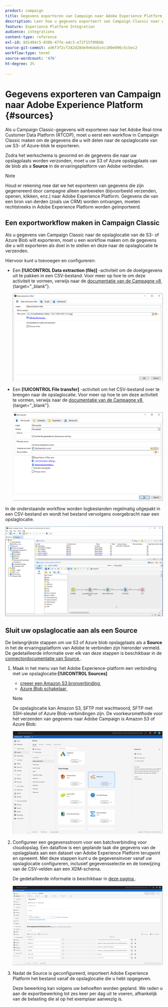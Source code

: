 ```yaml
---
product: campaign
title: Gegevens exporteren van Campaign naar Adobe Experience Platform
description: Leer hoe u gegevens exporteert van Campaign Classic naar Adobe Experience Platform
feature: Experience Platform Integration
audience: integrations
content-type: reference
exl-id: 8d1404c5-030b-47fe-a4c3-e72f15f09bbb
source-git-commit: ad6f3f2cf242d28de9e6da5cec100e096c5cbec2
workflow-type: tm+mt
source-wordcount: '476'
ht-degree: 3%

---
```


# Gegevens exporteren van Campaign naar Adobe Experience Platform {#sources}



Als u Campaign Classic-gegevens wilt exporteren naar het Adobe Real-time Customer Data Platform (RTCDP), moet u eerst een workflow in Campaign Classic maken om de gegevens die u wilt delen naar de opslaglocatie van uw S3- of Azure-blok te exporteren.

Zodra het werkschema is gevormd en de gegevens die naar uw opslagplaats worden verzonden, moet u uw S3 of Azure opslagplaats van de blob als a **Source** in de ervaringsplatform van Adobe verbinden.

>[!NOTE]
>
>Houd er rekening mee dat we het exporteren van gegevens die zijn gegenereerd door campagne alleen aanbevelen (bijvoorbeeld verzenden, openen, klikken, enz.) naar Adobe Experience Platform. Gegevens die van een bron van derden (zoals uw CRM) worden ontvangen, moeten rechtstreeks in Adobe Experience Platform worden geïmporteerd.

## Een exportworkflow maken in Campaign Classic

Als u gegevens van Campaign Classic naar de opslaglocatie van de S3- of Azure Blob wilt exporteren, moet u een workflow maken om de gegevens die u wilt exporteren als doel in te stellen en deze naar de opslaglocatie te verzenden.

Hiervoor kunt u toevoegen en configureren:

* Een **[!UICONTROL Data extraction (file)]** -activiteit om de doelgegevens uit te pakken in een CSV-bestand. Voor meer op hoe te om deze activiteit te vormen, verwijs naar de [&#x200B; documentatie van de Campagne v8 &#x200B;](https://experienceleague.adobe.com/docs/campaign/automation/workflows/wf-activities/action-activities/extraction-file.html){target="_blank"}.

  ![](assets/rtcdp-extract-file.png)

* Een **[!UICONTROL File transfer]** -activiteit om het CSV-bestand over te brengen naar de opslaglocatie. Voor meer op hoe te om deze activiteit te vormen, verwijs naar de [&#x200B; documentatie van de Campagne v8 &#x200B;](https://experienceleague.adobe.com/docs/campaign/automation/workflows/wf-activities/event-activities/file-transfer.html){target="_blank"}.

  ![](assets/rtcdp-file-transfer.png)

In de onderstaande workflow worden logbestanden regelmatig uitgepakt in een CSV-bestand en wordt het bestand vervolgens overgebracht naar een opslaglocatie.

![](assets/aep-export.png)

## Sluit uw opslaglocatie aan als een Source

De belangrijkste stappen om uw S3 of Azure blob opslagplaats als a **Source** in het de ervaringsplatform van Adobe te verbinden zijn hieronder vermeld. De gedetailleerde informatie over elk van deze stappen is beschikbaar in de [&#x200B; connectordocumentatie van Source &#x200B;](https://experienceleague.adobe.com/docs/experience-platform/sources/home.html?lang=nl).

1. Maak in het menu van het Adobe Experience-platform een verbinding met uw opslaglocatie:**[!UICONTROL Sources]**

   * [&#x200B; creeer een Amazon S3 bronverbinding &#x200B;](https://experienceleague.adobe.com/docs/experience-platform/sources/ui-tutorials/create/cloud-storage/s3.html)
   * [&#x200B; Azure Blob schakelaar &#x200B;](https://experienceleague.adobe.com/docs/experience-platform/sources/connectors/cloud-storage/blob.html)

   >[!NOTE]
   >
   >De opslaglocatie kan Amazon S3, SFTP met wachtwoord, SFTP met SSH-sleutel of Azure Blob-verbindingen zijn. De voorkeursmethode voor het verzenden van gegevens naar Adobe Campaign is Amazon S3 of Azure Blob:

   ![](assets/rtcdp-connector.png)

1. Configureer een gegevensstroom voor een batchverbinding voor cloudopslag. Een dataflow is een geplande taak die gegevens van de opslagplaats aan een dataset van Adobe Experience Platform terugwint en opneemt. Met deze stappen kunt u de gegevensinvoer vanaf uw opslaglocatie configureren, inclusief gegevensselectie en de toewijzing van de CSV-velden aan een XDM-schema.

   De gedetailleerde informatie is beschikbaar in [&#x200B; deze pagina &#x200B;](https://experienceleague.adobe.com/docs/experience-platform/sources/ui-tutorials/dataflow/cloud-storage.html).

   ![](assets/rtcdp-map-xdm.png)

1. Nadat de Source is geconfigureerd, importeert Adobe Experience Platform het bestand vanaf de opslaglocatie die u hebt opgegeven.

   Deze bewerking kan volgens uw behoeften worden gepland. We raden u aan de exportbewerking tot zes keer per dag uit te voeren, afhankelijk van de belasting die al op het exemplaar aanwezig is.
